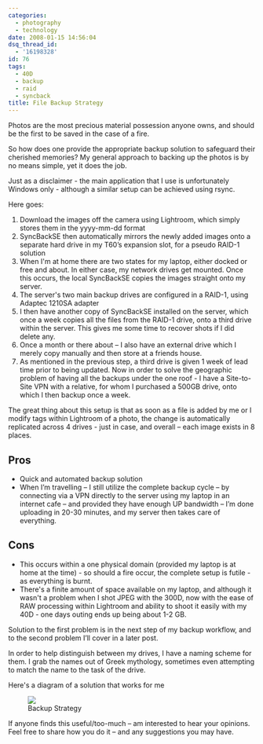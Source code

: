 ```yaml
---
categories:
  - photography
  - technology
date: 2008-01-15 14:56:04
dsq_thread_id:
  - '16198328'
id: 76
tags:
  - 40D
  - backup
  - raid
  - syncback
title: File Backup Strategy
---
```


Photos are the most precious material possession anyone owns, and should be the first to be saved in the case of a fire.

So how does one provide the appropriate backup solution to safeguard their cherished memories? My general approach to backing up the photos is by no means simple, yet it does the job.

Just as a disclaimer - the main application that I use is unfortunately Windows only - although a similar setup can be achieved using rsync.

Here goes:

1. Download the images off the camera using Lightroom, which simply stores them in the yyyy-mm-dd format
1. SyncBackSE then automatically mirrors the newly added images onto a separate hard drive in my T60’s expansion slot, for a pseudo RAID-1 solution
1. When I'm at home there are two states for my laptop, either docked or free and about. In either case, my network drives get mounted. Once this occurs, the local SyncBackSE copies the images straight onto my server.
1. The server's two main backup drives are configured in a RAID-1, using Adaptec 1210SA adapter
1. I then have another copy of SyncBackSE installed on the server, which once a week copies all the files from the RAID-1 drive, onto a third drive within the server. This gives me some time to recover shots if I did delete any.
1. Once a month or there about – I also have an external drive which I merely copy manually and then store at a friends house.
1. As mentioned in the previous step, a third drive is given 1 week of lead time prior to being updated. Now in order to solve the geographic problem of having all the backups under the one roof - I have a Site-to-Site VPN with a relative, for whom I purchased a 500GB drive, onto which I then backup once a week.

The great thing about this setup is that as soon as a file is added by me or I modify tags within Lightroom of a photo, the change is automatically replicated across 4 drives - just in case, and overall – each image exists in 8 places.

## Pros
* Quick and automated backup solution
* When I’m travelling – I still utilize the complete backup cycle – by connecting via a VPN directly to the server using my laptop in an internet cafe – and provided they have enough UP bandwidth – I’m done uploading in 20-30 minutes, and my server then takes care of everything.

## Cons
* This occurs within a one physical domain (provided my laptop is at home at the time) - so should a fire occur, the complete setup is futile - as everything is burnt.
* There's a finite amount of space available on my laptop, and although it wasn't a problem when I shot JPEG with the 300D, now with the ease of RAW processing within Lightroom and ability to shoot it easily with my 40D - one days outing ends up being about 1-2 GB.

Solution to the first problem is in the next step of my backup workflow, and to the second problem I’ll cover in a later post.

In order to help distinguish between my drives, I have a naming scheme for them. I grab the names out of Greek mythology, sometimes even attempting to match the name to the task of the drive.

Here's a diagram of a solution that works for me

<figure>
  <img src="/images/2008/01/backup-strategy.jpg">
  <figcaption>Backup Strategy</figcaption>
</figure>

If anyone finds this useful/too-much – am interested to hear your opinions. Feel free to share how you do it – and any suggestions you may have.

